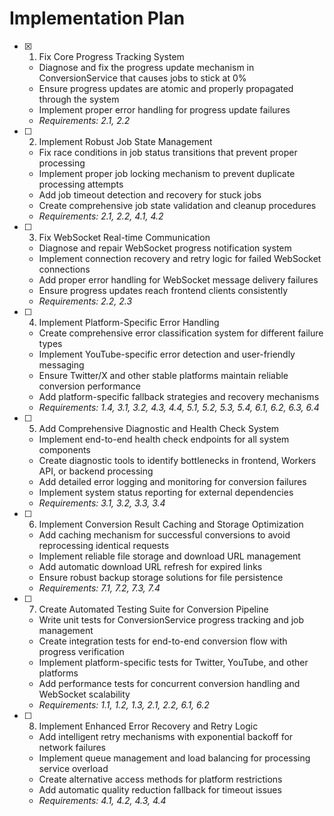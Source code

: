 # Implementation Plan

- [x] 1. Fix Core Progress Tracking System
  - Diagnose and fix the progress update mechanism in ConversionService that causes jobs to stick at 0%
  - Ensure progress updates are atomic and properly propagated through the system
  - Implement proper error handling for progress update failures
  - _Requirements: 2.1, 2.2_

- [ ] 2. Implement Robust Job State Management
  - Fix race conditions in job status transitions that prevent proper processing
  - Implement proper job locking mechanism to prevent duplicate processing attempts
  - Add job timeout detection and recovery for stuck jobs
  - Create comprehensive job state validation and cleanup procedures
  - _Requirements: 2.1, 2.2, 4.1, 4.2_

- [ ] 3. Fix WebSocket Real-time Communication
  - Diagnose and repair WebSocket progress notification system
  - Implement connection recovery and retry logic for failed WebSocket connections
  - Add proper error handling for WebSocket message delivery failures
  - Ensure progress updates reach frontend clients consistently
  - _Requirements: 2.2, 2.3_

- [ ] 4. Implement Platform-Specific Error Handling
  - Create comprehensive error classification system for different failure types
  - Implement YouTube-specific error detection and user-friendly messaging
  - Ensure Twitter/X and other stable platforms maintain reliable conversion performance
  - Add platform-specific fallback strategies and recovery mechanisms
  - _Requirements: 1.4, 3.1, 3.2, 4.3, 4.4, 5.1, 5.2, 5.3, 5.4, 6.1, 6.2, 6.3, 6.4_

- [ ] 5. Add Comprehensive Diagnostic and Health Check System
  - Implement end-to-end health check endpoints for all system components
  - Create diagnostic tools to identify bottlenecks in frontend, Workers API, or backend processing
  - Add detailed error logging and monitoring for conversion failures
  - Implement system status reporting for external dependencies
  - _Requirements: 3.1, 3.2, 3.3, 3.4_

- [ ] 6. Implement Conversion Result Caching and Storage Optimization
  - Add caching mechanism for successful conversions to avoid reprocessing identical requests
  - Implement reliable file storage and download URL management
  - Add automatic download URL refresh for expired links
  - Ensure robust backup storage solutions for file persistence
  - _Requirements: 7.1, 7.2, 7.3, 7.4_

- [ ] 7. Create Automated Testing Suite for Conversion Pipeline
  - Write unit tests for ConversionService progress tracking and job management
  - Create integration tests for end-to-end conversion flow with progress verification
  - Implement platform-specific tests for Twitter, YouTube, and other platforms
  - Add performance tests for concurrent conversion handling and WebSocket scalability
  - _Requirements: 1.1, 1.2, 1.3, 2.1, 2.2, 6.1, 6.2_

- [ ] 8. Implement Enhanced Error Recovery and Retry Logic
  - Add intelligent retry mechanisms with exponential backoff for network failures
  - Implement queue management and load balancing for processing service overload
  - Create alternative access methods for platform restrictions
  - Add automatic quality reduction fallback for timeout issues
  - _Requirements: 4.1, 4.2, 4.3, 4.4_
